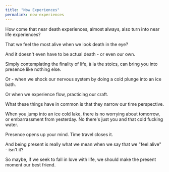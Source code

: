 ```yaml
---
title: "Now Experiences"
permalink: now-experiences
---
```

How come that near death experiences, almost always, also turn into near life experiences?

That we feel the most alive when we look death in the eye?

And it doesn't even have to be actual death - or even our own.

Simply contemplating the finality of life, à la the stoics, can bring you into presence like nothing else.

Or - when we shock our nervous system by doing a cold plunge into an ice bath.

Or when we experience flow, practicing our craft.

What these things have in common is that they narrow our time perspective.

When you jump into an ice cold lake, there is no worrying about tomorrow, or embarrassment from yesterday. No there's just you and that cold fucking water.

Presence opens up your mind. Time travel closes it.

And being present is really what we mean when we say that we "feel alive" - isn't it?

So maybe, if we seek to fall in love with life, we should make the present moment our best friend.